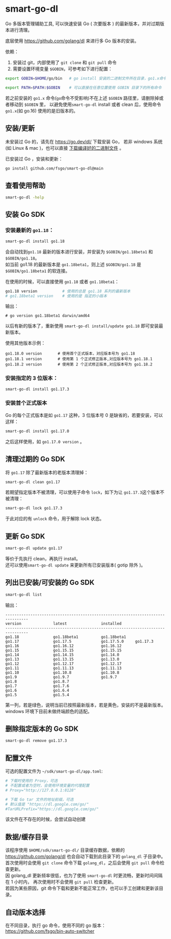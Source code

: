 # smart-go-dl
Go 多版本管理辅助工具, 可以快速安装 Go ( 次要版本 ) 的最新版本，并对过期版本进行清理。  

底层使用 https://github.com/golang/dl 来进行多 Go 版本的安装。

依赖：
 1. 安装过 git，内部使用了 `git clone` 和 `git pull` 命令
 2. 需要设置环境变量 `$GOBIN`，可参考如下进行配置：
```bash
export GOBIN=$HOME/go/bin   # go install 安装的二进制文件所在目录，go1.x命令也将安装到此目录

export PATH=$PATH:$GOBIN    # 可以直接在任意位置使用 GOBIN 目录下的所有命令
```
若之前安装的 `go1.x` 命令(`go`命令不受影响)不在上述 `$GOBIN` 路径里，请删除掉或者移动到 `$GOBIN` 里，
以避免使用`smart-go-dl` install 或者 clean 后，使用命令 `go1.x`(如 go.16) 使用的是旧版本的。

## 安装/更新
未安装过 Go 的，请先在 https://go.dev/dl/ 下载安装 Go，
若非 windows 系统(如 Linux & mac )，也可以直接 [下载编译好的二进制文件](https://github.com/fsgo/smart-go-dl/releases) 。

已安装过 Go ，安装和更新：
```bash
go install github.com/fsgo/smart-go-dl@main
```


## 查看使用帮助
```bash
smart-go-dl -help
```

## 安装 Go SDK
### 安装最新的 `go1.18`：
```bash
smart-go-dl install go1.18
```
会自动找到`go1.18` 最新的版本进行安装，并安装为 `$GOBIN/go1.18beta1` 和 `$GOBIN/go1.18`。  
如当前 go1.18 的最新版本是 `go1.18beta1`，则上述 `$GOBIN/go1.18` 是 `$GOBIN/go1.18beta1` 的软连接。

在使用的时候，可以直接使用 `go1.18` 或者 `go1.18beta1`：
```bash
go1.18 version           # 使用的总是 go1.18 系列的最新版本
# go1.18beta1 version    # 使用的是 指定的小版本
```
输出：
```
# go version go1.18beta1 darwin/amd64
```

以后有新的版本了，重新使用 `smart-go-dl install/update go1.18` 即可安装最新版本。

使用其他版本示例：
```
go1.18.0 version       # 使用首个正式版本，对应版本号为 go1.18
go1.18.1 version       # 使用第 1 个正式修正版本,对应版本号为 go1.18.1
go1.18.2 version       # 使用第 2 个正式修正版本,对应版本号为 go1.18.2
```
### 安装指定的 3 位版本：
```bash
smart-go-dl install go1.17.3
```
### 安装首个正式版本
Go 的每个正式版本是如 `go1.17` 这种，3 位版本号 0 是缺省的，若要安装，可以这样：
```bash
smart-go-dl install go1.17.0
```
之后这样使用，如 `go1.17.0 version` 。


## 清理过期的 Go SDK
将 `go1.17` 除了最新版本的老版本清理掉：
```bash
smart-go-dl clean go1.17
```

若期望指定版本不被清理，可以使用子命令 `lock`，如下为让 `go1.17.3`这个版本不被清理：
```bash
smart-go-dl lock go1.17.3
```
于此对应的有 `unlock` 命令，用于解除 lock 状态。

## 更新 Go SDK
```bash
smart-go-dl update go1.17
```
等价于先执行 clean，再执行 install。  
还可以使用`smart-go-dl update` 来更新所有已安装版本( gotip 除外 )。


## 列出已安装/可安装的 Go SDK
```bash
smart-go-dl list
```

输出：
```
--------------------------------------------------------------------------------
version              latest               installed
--------------------------------------------------------------------------------
go1.18               go1.18beta1          go1.18beta1
go1.17               go1.17.5             go1.17.5.0     go1.17.3
go1.16               go1.16.12            go1.16.12
go1.15               go1.15.15            go1.15.15
go1.14               go1.14.15            go1.14.0
go1.13               go1.13.15            go1.13.0
go1.12               go1.12.17            go1.12.17
go1.11               go1.11.13            go1.11.13
go1.10               go1.10.8             go1.10.8
go1.9                go1.9.7              go1.9.7
go1.8                go1.8.7
go1.7                go1.7.6
go1.6                go1.6.4
go1.5                go1.5.4
```

第一列，若是绿色，说明当前已按照最新版本，若是黄色，安装的不是最新版本。    
windows 环境下目前未做终端颜色的适配。  

## 删除指定版本的 Go SDK
```bash
smart-go-dl remove go1.17.3
```

## 配置文件
可选的配置文件为 `~/sdk/smart-go-dl/app.toml`:
```toml
# 下载时使用的 Proxy，可选
# 不配置或者为空时，会使用环境变量的代理配置
# Proxy="http://127.0.0.1:8128"

# 下载 Go tar 文件的地址前缀，可选
# 默认值是 "https://dl.google.com/go/"
#TarURLPrefix="https://dl.google.com/go/"
```
该文件在不存在的时候，会尝试自动创建

## 数据/缓存目录
该程序使用 `$HOME/sdk/smart-go-dl/` 目录缓存数据，依赖的 https://github.com/golang/dl 
也会自动下载到此目录下的 `golang_dl` 子目录中。  
首次使用时会使用 `git clone` 命令下载 `golang_dl`，之后会使用 `git pull` 命令检查更新。  
因 golang_dl 更新频率很低，也为了使用 `smart-go-dl` 时更流畅，更新时间间隔在 1 小时内，
再次使用时不会使用 `git pull` 检查更新。  
若因为某些原因，git 命令下载和更新不能正常工作，也可以手工创建和更新该目录。


## 自动版本选择
在不同目录，执行 go 命令，使用不同的 go 版本：  
https://github.com/fsgo/bin-auto-switcher